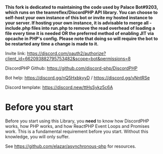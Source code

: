 **This fork is dedicated to maintaining the code used by Palace Bot#9203, which runs on the teamreflex/DiscordPHP API library. You can choose to self-host your own instance of this bot or invite my hosted instance to your server. If hosting your own instance, it is advisable to merge all -include.php files into run.php to remove the read overhead of loading a file every time it is needed **OR** the preferred method of enabling JIT via opcache in PHP's config. Please note that doing so will require the bot to be restarted any time a change is made to it.**

Invite link: https://discord.com/oauth2/authorize?client_id=662093882795753482&scope=bot&permissions=8

DiscordPHP Github: https://github.com/discord-php/DiscordPHP

Bot help: https://discord.gg/nQ5HxbkyyD / https://discord.gg/vNntRSe

Discord template: https://discord.new/ttHsSykz5c6A

# Before you start
Before you start using this Library, you **need** to know how DiscordPHP works, how PHP works, and how ReactPHP Event Loops and Promises work. This is a fundamental requirement before you start. Without this knowledge, you will only suffer.

See https://github.com/elazar/asynchronous-php for resources.

